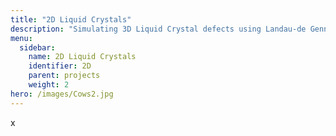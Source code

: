```yaml
---
title: "2D Liquid Crystals"
description: "Simulating 3D Liquid Crystal defects using Landau-de Gennes theory"
menu:
  sidebar:
    name: 2D Liquid Crystals
    identifier: 2D
    parent: projects
    weight: 2
hero: /images/Cows2.jpg
---
```


x